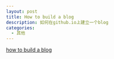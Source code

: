 ```yaml
---
layout: post 
title: How to build a blog
description: 如何在github.io上建立一个blog
categories: 
  - 其他
---
```

[how to build a blog](http://www.cnfeat.com/blog/2014/05/11/how-to-build-a-blog/)
